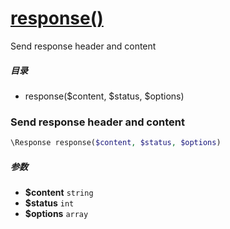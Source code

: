 [response()](http://twinh.github.com/widget/api/response)
=========================================================

Send response header and content

##### 目录
* response($content, $status, $options)

### Send response header and content
```php
\Response response($content, $status, $options)
```

##### 参数
* **$content** `string` 
* **$status** `int` 
* **$options** `array` 

